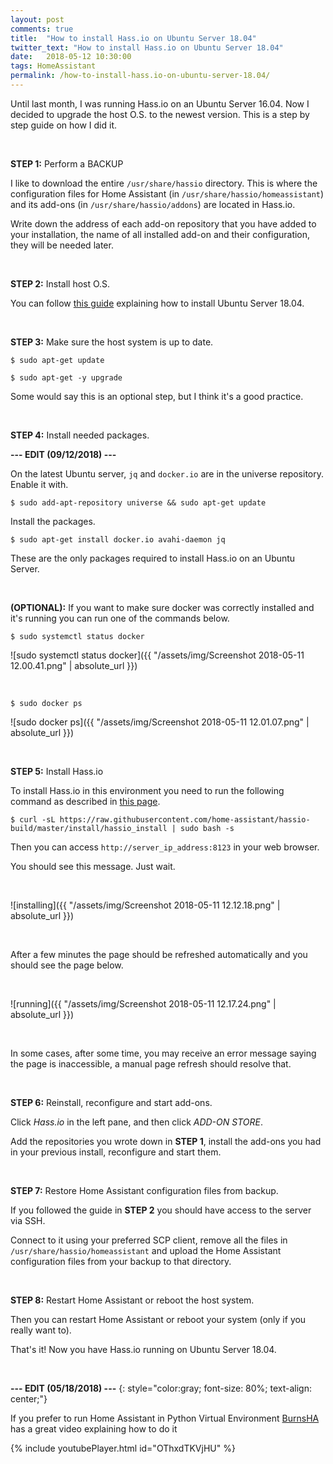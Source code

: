 ```yaml
---
layout: post
comments: true
title:  "How to install Hass.io on Ubuntu Server 18.04"
twitter_text: "How to install Hass.io on Ubuntu Server 18.04"
date:   2018-05-12 10:30:00
tags: HomeAssistant
permalink: /how-to-install-hass.io-on-ubuntu-server-18.04/
---
```


Until last month, I was running Hass.io on an Ubuntu Server 16.04. Now I decided to upgrade the host O.S. to the newest version. This is a step by step guide on how I did it.

<br />

**STEP 1:** Perform a BACKUP

I like to download the entire `/usr/share/hassio` directory. This is where the configuration files for Home Assistant \(in `/usr/share/hassio/homeassistant`\) and its add-ons \(in `/usr/share/hassio/addons`\) are located in Hass.io.

Write down the address of each add-on repository that you have added to your installation, the name of all installed add-on and their configuration, they will be needed later.

<br />

**STEP 2:** Install host O.S.

You can follow [this guide](https://www.howtoforge.com/tutorial/ubuntu-lts-minimal-server/) explaining how to install Ubuntu Server 18.04.

<br />

**STEP 3:** Make sure the host system is up to date.

```
$ sudo apt-get update

$ sudo apt-get -y upgrade
```

Some would say this is an optional step, but I think it's a good practice.

<br />

**STEP 4:** Install needed packages.

**--- EDIT \(09/12/2018\) ---**

On the latest Ubuntu server, `jq` and `docker.io` are in the universe repository. Enable it with.

```
$ sudo add-apt-repository universe && sudo apt-get update
```

Install the packages.

```
$ sudo apt-get install docker.io avahi-daemon jq
```

These are the only packages required to install Hass.io on an Ubuntu Server.

<br />

**\(OPTIONAL\):** If you want to make sure docker was correctly installed and it's running you can run one of the commands below.

```
$ sudo systemctl status docker
```

![sudo systemctl status docker]({{ "/assets/img/Screenshot 2018-05-11 12.00.41.png" | absolute_url }})

<br />

```
$ sudo docker ps
```

![sudo docker ps]({{ "/assets/img/Screenshot 2018-05-11 12.01.07.png" | absolute_url }})

<br />

**STEP 5:** Install Hass.io

To install Hass.io in this environment you need to run the following command as described in [this page](https://www.home-assistant.io/hassio/installation/#alternative-install-on-generic-linux-server).

```
$ curl -sL https://raw.githubusercontent.com/home-assistant/hassio-build/master/install/hassio_install | sudo bash -s
```

Then you can access `http://server_ip_address:8123` in your web browser.

You should see this message. Just wait.

<br />

![installing]({{ "/assets/img/Screenshot 2018-05-11 12.12.18.png" | absolute_url }})

<br />

After a few minutes the page should be refreshed automatically and you should see the page below.

<br />

![running]({{ "/assets/img/Screenshot 2018-05-11 12.17.24.png" | absolute_url }})

<br />

In some cases, after some time, you may receive an error message saying the page is inaccessible, a manual page refresh should resolve that.

<br />

**STEP 6:** Reinstall, reconfigure and start add-ons.

Click *Hass.io* in the left pane, and then click *ADD-ON STORE*.

Add the repositories you wrote down in **STEP 1**, install the add-ons you had in your previous install, reconfigure and start them.

<br />

**STEP 7:** Restore Home Assistant configuration files from backup.

If you followed the guide in **STEP 2**	you should have access to the server via SSH.

Connect to it using your preferred SCP client, remove all the files in `/usr/share/hassio/homeassistant` and upload the Home Assistant configuration files from your backup to that directory.

<br />

**STEP 8:** Restart Home Assistant or reboot the host system.

Then you can restart Home Assistant or reboot your system \(only if you really want to\).

That's it! Now you have Hass.io running on Ubuntu Server 18.04.

<br />

**--- EDIT \(05/18/2018\) ---**
{: style="color:gray; font-size: 80%; text-align: center;"}

If you prefer to run Home Assistant in Python Virtual Environment [BurnsHA](https://www.youtube.com/channel/UCSKQutOXuNLvFetrKuwudpg) has a great video explaining how to do it

{% include youtubePlayer.html id="OThxdTKVjHU" %}
